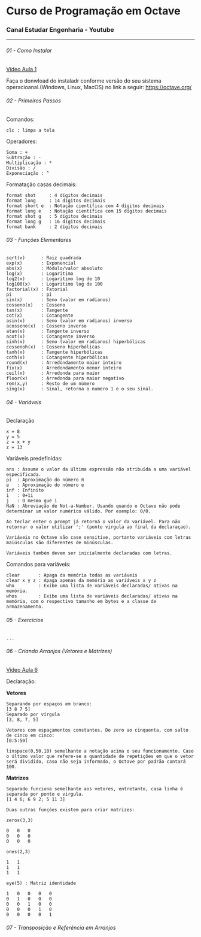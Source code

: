 # Curso de Programação em Octave
### Canal Estudar Engenharia - Youtube

---

###### 01 - Como Instalar

[Vídeo Aula 1](https://www.youtube.com/watch?v=MoKKDVAMjDQ&list=PLUfT_zSB_TFTFhB87Boy3RTzB0CpcMJ4C&index=1)

Faça o donwload do instaladr conforme versão do seu sistema operacioanal.(Windows, Linux, MacOS) no link a seguir: https://octave.org/

###### 02 - Primeiros Passos

Comandos:

    clc : limpa a tela


Operadores: 

    Soma : +
    Subtração : -
    Multiplicação : *
    Divisão : /
    Exponeciação : ^

Formatação casas decimais:

    format shot     : 4 dígitos decimais
    format long     : 14 dígitos decimais  
    format short e  : Notação científica com 4 dígitos decimais  
    format long e   : Notação científica com 15 dígitos decimais  
    format shot g   : 5 dígitos decimais 
    format long g   : 16 dígitos decimais  
    format bank     : 2 dígitos decimais

###### 03 - Funções Elementares

    sqrt(x)      : Raiz quadrada
    exp(x)       : Exponencial
    abs(x)       : Módulo/valor absoluto
    log(x)       : Logaritimo
    log2(x)      : Logaritimo log de 10
    log100(x)    : Logaritimo log de 100
    factorial(x) : Fatorial
    pi           : pi
    sin(x)       : Seno (valor em radianos)
    cosseno(x)   : Cosseno
    tan(x)       : Tangente
    cot(x)       : Cotangente
    asin(x)      : Seno (valor em radianos) inverso
    acosseno(x)  : Cosseno inverso
    atan(x)      : Tangente inverso
    acot(x)      : Cotangente inverso
    sinh(x)      : Seno (valor em radianos) hiperbólicas
    cossenoh(x)  : Cosseno hiperbólicas
    tanh(x)      : Tangente hiperbólicas
    coth(x)      : Cotangente hiperbólicas
    round(x)     : Arredondamento maior inteiro
    fix(x)       : Arredondamento menor inteiro
    ceil(x)      : Arredonda para maior
    floor(x)     : Arredonda para maior negativo
    rem(x,y)     : Resto de um número
    sing(x)      : Sinal, retorna o numero 1 e o seu sinal.

###### 04 - Variáveis

Declaração

    x = 8
    y = 5
    z = x + y
    z = 13

Variáveis predefinidas:

    ans : Assume o valor da última expressão não atribuída a uma variável especificada.
    pi  : Aproximação do número π
    e   : Aproximação do número e
    inf : Infinito
    i   : 0+1i
    j   : O mesmo que i
    NaN : Abreviação de Not-a-Number. Usando quando o Octave não pode determinar um valor numérico válido. Por exemplo: 0/0.

    Ao teclar enter o prompt já retorná o valor da variável. Para não retornar o valor utilizar ';' (ponto virgula ao final da declaraçao).

    Variáveis no Octave são case sensitive, portanto variáveis com letras maiúsculas são diferentes de minúsculas.

    Variáveis também devem ser inicialmente declaradas com letras.

Comandos para variáveis:

    clear       : Apaga da memória todas as variáveis
    clear x y z : Apaga apenas da memória as variáveis x y z
    who         : Exibe uma lista de variáveis declaradas/ ativas na memória.
    whos        : Exibe uma lista de variáveis declaradas/ ativas na memória, com o respectivo tamanho em bytes e a classe de armazenamento.


###### 05 - Exercícios

    ...

###### 06 - Criando Arranjos (Vetores e Matrizes)

[Vídeo Aula 6](https://www.youtube.com/watch?v=BAANtvP1iTc&list=PLUfT_zSB_TFTFhB87Boy3RTzB0CpcMJ4C&index=7)


Declaração:

**Vetores**

    Separando por espaços em branco:
    [3 8 7 5]
    Separado por vírgula
    [3, 8, 7, 5]

    Vetores com espaçamentos constantes. Do zero ao cinquenta, com salto de cinco em cinco:
    [0:5:50]

    linspace(0,50,10) semelhante a notação acima o seu funcionamento. Caso o último valor que refere-se a quantidade de repetições em que o vetor será dividido, caso não seja informado, o Octave por padrão contará 100.


**Matrizes**

    Separado funciona semelhante aos vetores, entretanto, casa linha é separada por ponto e virgula.
    [1 4 6; 6 9 2; 5 11 3]

    Duas outras funções existem para criar matrizes:

    zeros(3,3)

    0   0   0
    0   0   0
    0   0   0

    ones(2,3)

    1   1
    1   1
    1   1 

    eye(5) : Matriz identidade

    1   0   0   0   0
    0   1   0   0   0
    0   0   1   0   0
    0   0   0   1   0
    0   0   0   0   1


###### 07 - Transposição e Referência em Arranjos





